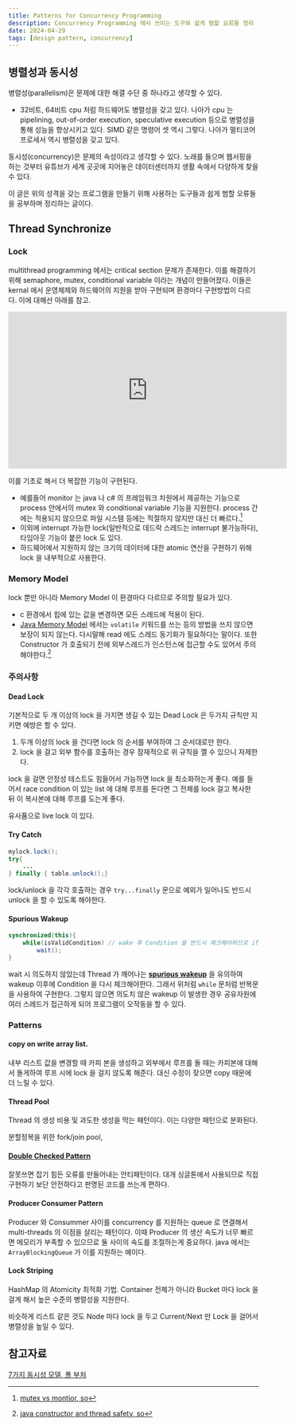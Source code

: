 ```yaml
---
title: Patterns for Concurrency Programming
description: Concurrency Programming 에서 쓰이는 도구와 쉽게 범할 요류들 정리
date: 2024-04-29
tags: [design pattern, concurrency]
---
```


## 병렬성과 동시성

병렬성(parallelism)은 문제에 대한 해결 수단 중 하나라고 생각할 수 있다. 
+ 32비트, 64비트 cpu 처럼 하드웨어도 병렬성을 갖고 있다. 나아가 cpu 는 pipelining, out-of-order execution, speculative execution 등으로 병렬성을 통해 성능을 향상시키고 있다. SIMD 같은 명령어 셋 역시 그렇다. 나아가 멀티코어프로세서 역시 병렬성을 갖고 있다.

동시성(concurrency)은 문제의 속성이라고 생각할 수 있다. 노래를 들으며 웹서핑을 하는 것부터 유튜브가 세계 곳곳에 지어놓은 데이터센터까지 생활 속에서 다양하게 찾을 수 있다.

이 글은 위의 성격을 갖는 프로그램을 만들기 위해 사용하는 도구들과 쉽게 범할 오류들을 공부하며 정리하는 글이다.

## Thread Synchronize

### Lock

multithread programming 에서는 critical section 문제가 존재한다. 이를 해결하기 위해 semaphore, mutex, conditional variable 이라는 개념이 만들어졌다. 이들은 kernal 에서 운영체제와 하드웨어의 지원을 받아 구현되며 환경마다 구현방법이 다르다. 이에 대해선 아래를 참고.

<iframe width="560" height="315" src="https://www.youtube.com/embed/VxVF6QzwtwI?si=6iDSUkaWckzT5pSi" title="YouTube video player" frameborder="0" allow="accelerometer; autoplay; clipboard-write; encrypted-media; gyroscope; picture-in-picture; web-share" referrerpolicy="strict-origin-when-cross-origin" allowfullscreen></iframe>
<br/>

이를 기초로 해서 더 복잡한 기능이 구현된다.
+ 예를들어 monitor 는 java 나 c# 의 프레임워크 차원에서 제공하는 기능으로 process 안에서의 mutex 와 conditional variable 기능을 지원한다. process 간에는 적용되지 않으므로 파일 시스템 등에는 적절하지 않지만 대신 더 빠르다.[^so-mutex-vs-monitor]
+ 이외에 interrupt 가능한 lock(일반적으로 데드락 스레드는 interrupt 불가능하다), 타임아웃 기능이 붙은 lock 도 있다.
+ 하드웨어에서 지원하지 않는 크기의 데이터에 대한 atomic 연산을 구현하기 위해 lock 을 내부적으로 사용한다.

### Memory Model

lock 뿐만 아니라 Memory Model 이 환경마다 다르므로 주의할 필요가 있다.

+ c 환경에서 힙에 있는 값을 변경하면 모든 스레드에 적용이 된다. 
+ [Java Memory Model](https://docs.oracle.com/javase/specs/jls/se8/html/jls-17.html) 에서는 ```volatile``` 키워드를 쓰는 등의 방법을 쓰지 않으면 보장이 되지 않는다. 다시말해 read 에도 스레드 동기화가 필요하다는 말이다. 또한 Constructor 가 호출되기 전에 외부스레드가 인스턴스에 접근할 수도 있어서 주의해야한다.[^so1]


### 주의사항

#### Dead Lock

기본적으로 두 개 이상의 lock 을 가지면 생길 수 있는 Dead Lock 은 두가지 규칙만 지키면 예방은 할 수 있다.
1. 두개 이상의 lock 을 건다면 lock 의 순서를 부여하여 그 순서대로만 한다. 
2. lock 을 걸고 외부 함수를 호출하는 경우 잠재적으로 위 규칙을 깰 수 있으니 자제한다.

lock 을 걸면 안정성 테스트도 힘들어서 가능하면 lock 을 최소화하는게 좋다. 예를 들어서 race condition 이 있는 list 에 대해 루프를 돈다면 그 전체를 lock 걸고 복사한 뒤 이 복사본에 대해 루프를 도는게 좋다.

유사품으로 live lock 이 있다.

#### Try Catch

```java
mylock.lock();
try{
    ...
} finally { table.unlock();}
```

lock/unlock 을 각각 호출하는 경우 ```try...finally``` 문으로 예외가 일어나도 반드시 unlock 을 할 수 있도록 해야한다.

#### Spurious Wakeup

```java
synchronized(this){
    while(isValidCondition) // wake 후 Condition 을 반드시 체크해야하므로 if 로 대체 불가능.
        wait();
}
```

wait 시 의도하지 않았는데 Thread 가 깨어나는 [__spurious wakeup__](https://en.wikipedia.org/wiki/Spurious_wakeup) 을 유의하여 wakeup 이후에 Condition 을 다시 체크해야한다. 그래서 위처럼 ```while``` 문처럼 반복문을 사용하여 구현한다. 그렇지 않으면 의도치 않은 wakeup 이 발생한 경우 공유자원에 여러 스레드가 접근하게 되어 프로그램이 오작동을 할 수 있다.

### Patterns

#### copy on write array list. 

내부 리스트 값을 변경할 때 카피 본을 생성하고 외부에서 루프를 돌 때는 카피본에 대해서 돌게하여 루프 시에 lock 을 걸지 않도록 해준다. 대신 수정이 잦으면 copy 때문에 더 느릴 수 있다.

#### Thread Pool

Thread 의 생성 비용 및 과도한 생성을 막는 패턴이다. 이는 다양한 패턴으로 분화된다.

분할정복을 위한 fork/join pool, 

#### [Double Checked Pattern](https://en.wikipedia.org/wiki/Double-checked_locking)

잘못쓰면 잡기 힘든 오류를 만들어내는 안티패턴이다. 대개 싱글톤에서 사용되므로 직접 구현하기 보단 안전하다고 판명된 코드를 쓰는게 편하다.

#### Producer Consumer Pattern

Producer 와 Consummer 사이를 concurrency 를 지원하는 queue 로 연결해서 multi-threads 의 이점을 살리는 패턴이다. 이때 Producer 의 생산 속도가 너무 빠르면 메모리가 부족할 수 있으므로 둘 사이의 속도를 조절하는게 중요하다. java 에서는 ```ArrayBlockingQueue``` 가 이를 지원하는 예이다.

#### Lock Striping

HashMap 의 Atomicity 최적화 기법. Container 전체가 아니라 Bucket 마다 lock 을 걸게 해서 높은 수준의 병렬성을 지원한다. 

비슷하게 리스트 같은 것도 Node 마다 lock 을 두고 Current/Next 만 Lock 을 걸어서 병렬성을 높일 수 있다.

## 참고자료

[7가지 동시성 모델, 폴 부처](https://m.hanbit.co.kr/store/books/book_view.html?p_code=B3745244799)

[^so1]:[java constructor and thread safety, so](https://stackoverflow.com/questions/61803042/java-constructors-and-thread-safety)

[^so-mutex-vs-monitor]:[mutex vs montior, so](https://stackoverflow.com/questions/38159668/monitor-vs-mutex)

